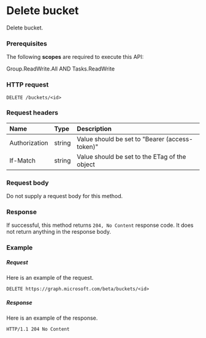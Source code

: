 # Delete bucket

Delete bucket.
### Prerequisites
The following **scopes** are required to execute this API: 

Group.ReadWrite.All AND Tasks.ReadWrite

### HTTP request
<!-- { "blockType": "ignored" } -->
```http
DELETE /buckets/<id>

```
### Request headers
| Name       | Type | Description|
|:---------------|:--------|:----------|
| Authorization  | string  | Value should be set to "Bearer (access-token)" |
| If-Match | string | Value should be set to the ETag of the object |

### Request body
Do not supply a request body for this method.


### Response
If successful, this method returns `204, No Content` response code. It does not return anything in the response body.

### Example
##### Request
Here is an example of the request.
<!-- {
  "blockType": "request",
  "name": "delete_bucket"
}-->
```http
DELETE https://graph.microsoft.com/beta/buckets/<id>
```
##### Response
Here is an example of the response. 
<!-- {
  "blockType": "response",
  "truncated": true
} -->
```http
HTTP/1.1 204 No Content
```

<!-- uuid: 8fcb5dbc-d5aa-4681-8e31-b001d5168d79
2015-10-25 14:57:30 UTC -->
<!-- {
  "type": "#page.annotation",
  "description": "Delete bucket",
  "keywords": "",
  "section": "documentation",
  "tocPath": ""
}-->
